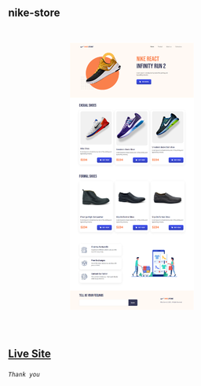 ## nike-store

<br/>

<p align="center">
  <img src="screenshots/screenshot-web.png" width="50%" align="center"/>
</p>

<br/>
<br/>

## [Live Site](https://asadujjamanmridul.github.io/nike-store/index.html)

###### `Thank you`
